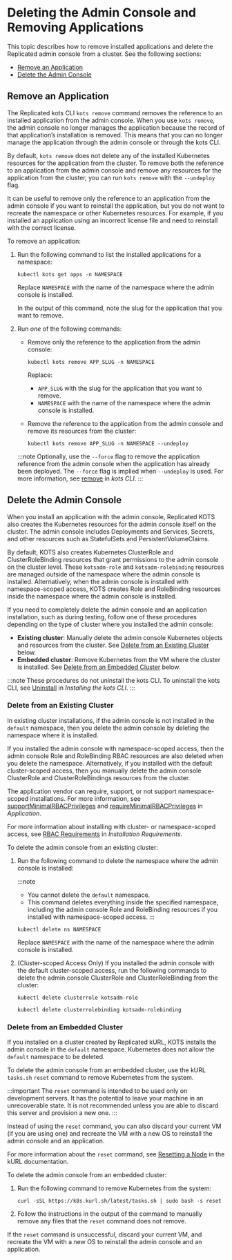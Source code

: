# Deleting the Admin Console and Removing Applications

This topic describes how to remove installed applications and delete the Replicated admin console from a cluster. See the following sections:
* [Remove an Application](#remove-an-application)
* [Delete the Admin Console](#delete-the-admin-console)

## Remove an Application

The Replicated kots CLI `kots remove` command removes the reference to an installed application from the admin console. When you use `kots remove`, the admin console no longer manages the application because the record of that application’s installation is removed. This means that you can no longer manage the application through the admin console or through the kots CLI.

By default, `kots remove` does not delete any of the installed Kubernetes resources for the application from the cluster. To remove both the reference to an application from the admin console and remove any resources for the application from the cluster, you can run `kots remove` with the `--undeploy` flag.

It can be useful to remove only the reference to an application from the admin console if you want to reinstall the application, but you do not want to recreate the namespace or other Kubernetes resources. For example, if you installed an application using an incorrect license file and need to reinstall with the correct license.
 
To remove an application:

1. Run the following command to list the installed applications for a namespace:
   ```
   kubectl kots get apps -n NAMESPACE
   ```
   Replace `NAMESPACE` with the name of the namespace where the admin console is installed.

   In the output of this command, note the slug for the application that you want to remove.

1. Run _one_ of the following commands:

   * Remove only the reference to the application from the admin console: 

     ```
     kubectl kots remove APP_SLUG -n NAMESPACE
     ```
     Replace:
     * `APP_SLUG` with the slug for the application that you want to remove.
     * `NAMESPACE` with the name of the namespace where the admin console is installed.

   * Remove the reference to the application from the admin console and remove its resources from the cluster:

      ```
      kubectl kots remove APP_SLUG -n NAMESPACE --undeploy
      ```
      
   :::note
   Optionally, use the `--force` flag to remove the application reference from the admin console when the application has already been deployed. The `--force` flag is implied when `--undeploy` is used. For more information, see [remove](/reference/kots-cli-remove) in _kots CLI_.
   :::


## Delete the Admin Console

When you install an application with the admin console, Replicated KOTS also creates the Kubernetes resources for the admin console itself on the cluster. The admin console includes Deployments and Services, Secrets, and other resources such as StatefulSets and PersistentVolumeClaims.

By default, KOTS also creates Kubernetes ClusterRole and ClusterRoleBinding resources that grant permissions to the admin console on the cluster level. These `kotsadm-role` and `kotsadm-rolebinding` resources are managed outside of the namespace where the admin console is installed. Alternatively, when the admin console is installed with namespace-scoped access, KOTS creates Role and RoleBinding resources inside the namespace where the admin console is installed.

If you need to completely delete the admin console and an application installation, such as during testing, follow one of these procedures depending on the type of cluster where you installed the admin console:

* **Existing cluster**: Manually delete the admin console Kubernetes objects and resources from the cluster. See [Delete from an Existing Cluster](#delete-from-an-existing-cluster) below.
* **Embedded cluster**: Remove Kubernetes from the VM where the cluster is installed. See [Delete from an Embedded Cluster](#delete-from-a-kubernetes-installer-cluster) below.

:::note
These procedures do not uninstall the kots CLI. To uninstall the kots CLI, see [Uninstall](https://docs.replicated.com/reference/kots-cli-getting-started#uninstall) in _Installing the kots CLI_.
:::

### Delete from an Existing Cluster

In existing cluster installations, if the admin console is not installed in the `default` namespace, then you delete the admin console by deleting the namespace where it is installed. 

If you installed the admin console with namespace-scoped access, then the admin console Role and RoleBinding RBAC resources are also deleted when you delete the namespace. Alternatively, if you installed with the default cluster-scoped access, then you manually delete the admin console ClusterRole and ClusterRoleBindings resources from the cluster.

The application vendor can require, support, or not support namespace-scoped installations. For more information, see [supportMinimalRBACPrivileges](/reference/custom-resource-application#supportminimalrbacprivileges) and [requireMinimalRBACPrivileges](/reference/custom-resource-application#requireminimalrbacprivileges) in _Application_.

For more information about installing with cluster- or namespace-scoped access, see [RBAC Requirements](/enterprise/installing-general-requirements#rbac-requirements) in _Installation Requirements_.

To delete the admin console from an existing cluster:

1. Run the following command to delete the namespace where the admin console is installed:

   :::note
   * You cannot delete the `default` namespace.
   * This command deletes everything inside the specified namespace, including the admin console Role and RoleBinding resources if you installed with namespace-scoped access.
   :::

   ```
   kubectl delete ns NAMESPACE
   ```
   Replace `NAMESPACE` with the name of the namespace where the admin console is installed.

1. (Cluster-scoped Access Only) If you installed the admin console with the default cluster-scoped access, run the following commands to delete the admin console ClusterRole and ClusterRoleBinding from the cluster:

   ```
   kubectl delete clusterrole kotsadm-role
   ```

   ```
   kubectl delete clusterrolebinding kotsadm-rolebinding
   ```

### Delete from an Embedded Cluster

If you installed on a cluster created by Replicated kURL, KOTS installs the admin console in the `default` namespace. Kubernetes does not allow the `default` namespace to be deleted.

To delete the admin console from an embedded cluster, use the kURL `tasks.sh` `reset` command to remove Kubernetes from the system.

:::important
The `reset` command is intended to be used only on development servers. It has the potential to leave your machine in an unrecoverable state. It is not recommended unless you are able to discard this server and provision a new one.
:::

Instead of using the `reset` command, you can also discard your current VM (if you are using one) and recreate the VM with a new OS to reinstall the admin console and an application.

For more information about the `reset` command, see [Resetting a Node](https://kurl.sh/docs/install-with-kurl/managing-nodes#reset-a-node) in the kURL documentation.

To delete the admin console from an embedded cluster:

1. Run the following command to remove Kubernetes from the system:

   ```
   curl -sSL https://k8s.kurl.sh/latest/tasks.sh | sudo bash -s reset
   ```

1. Follow the instructions in the output of the command to manually remove any files that the `reset` command does not remove.

If the `reset` command is unsuccessful, discard your current VM, and recreate the VM with a new OS to reinstall the admin console and an application.  
